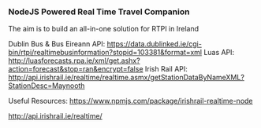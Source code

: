 ### NodeJS Powered Real Time Travel Companion

The aim is to build an all-in-one solution for RTPI in Ireland

Dublin Bus & Bus Eireann API: https://data.dublinked.ie/cgi-bin/rtpi/realtimebusinformation?stopid=103381&format=xml
Luas API: http://luasforecasts.rpa.ie/xml/get.ashx?action=forecast&stop=ran&encrypt=false
Irish Rail API: http://api.irishrail.ie/realtime/realtime.asmx/getStationDataByNameXML?StationDesc=Maynooth

Useful Resources:
https://www.npmjs.com/package/irishrail-realtime-node

http://api.irishrail.ie/realtime/
